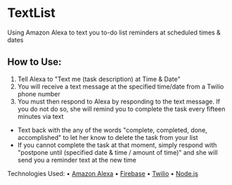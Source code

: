 # TextList
Using Amazon Alexa to text you to-do list reminders at scheduled times & dates

## How to Use:

1. Tell Alexa to "Text me (task description) at Time & Date"
2. You will receive a text message at the specified time/date from a Twilio phone number
3. You must then respond to Alexa by responding to the text message. If you do not do so, she will remind you to complete the task every fifteen minutes via text
  - Text back with the any of the words "complete, completed, done, accomplished" to let her know to delete the task from your list
  - If you cannot complete the task at that moment, simply respond with "postpone until (specified date & time / amount of time)" and she will send you a reminder text at the new time

Technologies Used:
• [Amazon Alexa](https://alexa.amazon.com)
• [Firebase](https://www.firebase.com)
• [Twilio](https://www.twilio.com)
• [Node.js](https://www.nodejs.org)
  
